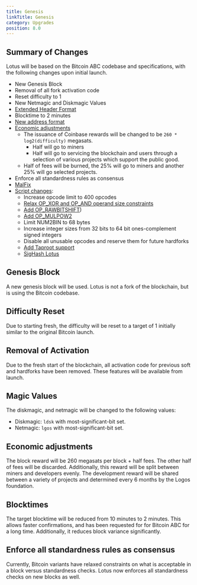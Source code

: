 ```yaml
---
title: Genesis
linkTitle: Genesis
category: Upgrades
position: 8.0
---
```


## Summary of Changes

Lotus will be based on the Bitcoin ABC codebase and specifications, with the following changes upon initial launch.

- New Genesis Block
- Removal of all fork activation code
- Reset difficulty to 1
- New Netmagic and Diskmagic Values
- [Extended Header Format](/docs/specs/blockheader)
- Blocktime to 2 minutes
- [New address format](/docs/specs/addresses)
- [Economic adjustments](/docs/specs/upgrades/genesis#economic-adjustments)
  - The issuance of Coinbase rewards will be changed to be `260 * log2(difficulty)` megasats.
    - Half will go to miners
    - Half will go to servicing the blockchain and users through a selection of various projects which support the
      public good.
  - Half of fees will be burned, the 25% will go to miners and another 25% will go selected projects.
- Enforce all standardness rules as consensus
- [MalFix](/docs/specs/txid)
- [Script changes](/docs/specs/script/intro):
  - Increase opcode limit to 400 opcodes
  - [Relax OP_XOR and OP_AND operand size constraints](/docs/specs/bitcoincash/may-2018-reenabled-opcodes#bitwise-logic)
  - [Add OP_RAWBITSHIFT](/docs/script/opcodes/bitwise#op_rawbitshift))
  - [Add OP_MULPOW2](/docs/script/opcodes/arithmetic)
  - Limit NUM2BIN to 68 bytes
  - Increase integer sizes from 32 bits to 64 bit ones-complement signed integers
  - Disable all unusable opcodes and reserve them for future hardforks
  - [Add Taproot support](/docs/specs/script/taproot)
  - [SigHash Lotus](/docs/specs/sighash/lotus)

## Genesis Block

A new genesis block will be used. Lotus is not a fork of the blockchain, but is using the Bitcoin codebase.

## Difficulty Reset

Due to starting fresh, the difficulty will be reset to a target of 1 initially similar to the original Bitcoin launch.

## Removal of Activation

Due to the fresh start of the blockchain, all activation code for previous soft and hardforks have been removed. These features
will be available from launch.

## Magic Values

The diskmagic, and netmagic will be changed to the following values:

- Diskmagic: `ldsk` with most-significant-bit set.
- Netmagic: `lgos` with most-significant-bit set.

## Economic adjustments

The block reward will be 260 megasats per block + half fees. The other half of fees will be discarded. Additionally, this reward will be split between miners and developers evenly. The development reward will be shared between a variety of projects and determined every 6 months by the Logos foundation.

## Blocktimes

The target blocktime will be reduced from 10 minutes to 2 minutes. This allows faster confirmations, and has been requested for for Bitcoin ABC for a long time. Additionally, it reduces block variance significantly.

## Enforce all standardness rules as consensus

Currently, Bitcoin variants have relaxed constraints on what is acceptable in a block versus standardness checks. Lotus now enforces all standardness checks on new blocks as well.
